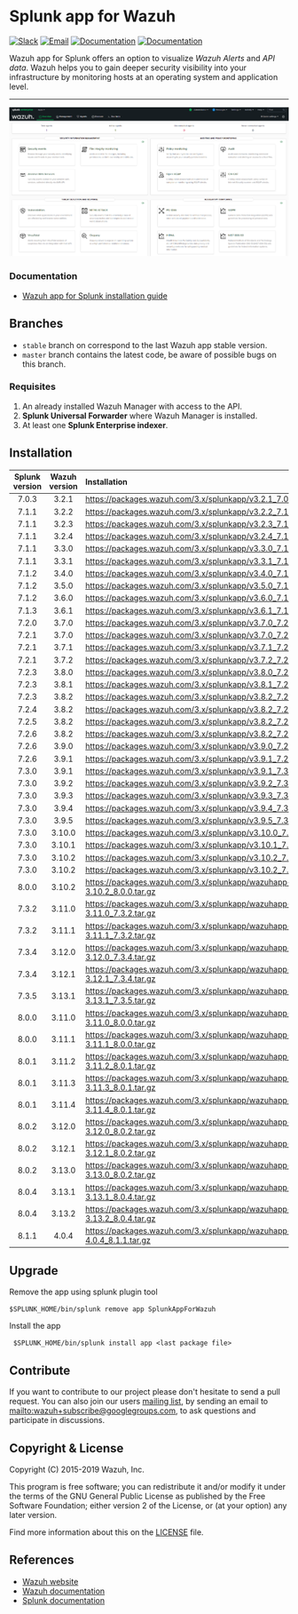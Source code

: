 # Splunk app for Wazuh

[![Slack](https://img.shields.io/badge/slack-join-blue.svg)](https://wazuh.com/community/join-us-on-slack/)
[![Email](https://img.shields.io/badge/email-join-blue.svg)](https://groups.google.com/forum/#!forum/wazuh)
[![Documentation](https://img.shields.io/badge/docs-view-green.svg)](https://documentation.wazuh.com)
[![Documentation](https://img.shields.io/badge/web-view-green.svg)](https://wazuh.com)

Wazuh app for Splunk offers an option to visualize _Wazuh Alerts_ and _API data_. Wazuh helps you to gain deeper security visibility into your infrastructure by monitoring hosts at an operating system and application level.

---

![Overview](../SplunkOverview.png)

### Documentation

- [Wazuh app for Splunk installation guide](https://documentation.wazuh.com/current/installation-guide/installing-splunk/index.html)

## Branches

- `stable` branch on correspond to the last Wazuh app stable version.
- `master` branch contains the latest code, be aware of possible bugs on this branch.

### Requisites

1. An already installed Wazuh Manager with access to the API.
2. **Splunk Universal Forwarder** where Wazuh Manager is installed.
3. At least one **Splunk Enterprise indexer**.

## Installation

| Splunk version | Wazuh version | Installation                                                   |
| :------------: | :-----------: | :------------------------------------------------------------- |
|     7.0.3      |     3.2.1     | <https://packages.wazuh.com/3.x/splunkapp/v3.2.1_7.0.3.tar.gz> |
|     7.1.1      |     3.2.2     | <https://packages.wazuh.com/3.x/splunkapp/v3.2.2_7.1.1.tar.gz> |
|     7.1.1      |     3.2.3     | <https://packages.wazuh.com/3.x/splunkapp/v3.2.3_7.1.1.tar.gz> |
|     7.1.1      |     3.2.4     | <https://packages.wazuh.com/3.x/splunkapp/v3.2.4_7.1.1.tar.gz> |
|     7.1.1      |     3.3.0     | <https://packages.wazuh.com/3.x/splunkapp/v3.3.0_7.1.1.tar.gz> |
|     7.1.1      |     3.3.1     | <https://packages.wazuh.com/3.x/splunkapp/v3.3.1_7.1.1.tar.gz> |
|     7.1.2      |     3.4.0     | <https://packages.wazuh.com/3.x/splunkapp/v3.4.0_7.1.2.tar.gz> |
|     7.1.2      |     3.5.0     | <https://packages.wazuh.com/3.x/splunkapp/v3.5.0_7.1.2.tar.gz> |
|     7.1.2      |     3.6.0     | <https://packages.wazuh.com/3.x/splunkapp/v3.6.0_7.1.2.tar.gz> |
|     7.1.3      |     3.6.1     | <https://packages.wazuh.com/3.x/splunkapp/v3.6.1_7.1.3.tar.gz> |
|     7.2.0      |     3.7.0     | <https://packages.wazuh.com/3.x/splunkapp/v3.7.0_7.2.0.tar.gz> |
|     7.2.1      |     3.7.0     | <https://packages.wazuh.com/3.x/splunkapp/v3.7.0_7.2.1.tar.gz> |
|     7.2.1      |     3.7.1     | <https://packages.wazuh.com/3.x/splunkapp/v3.7.1_7.2.1.tar.gz> |
|     7.2.1      |     3.7.2     | <https://packages.wazuh.com/3.x/splunkapp/v3.7.2_7.2.1.tar.gz> |
|     7.2.3      |     3.8.0     | <https://packages.wazuh.com/3.x/splunkapp/v3.8.0_7.2.3.tar.gz> |
|     7.2.3      |     3.8.1     | <https://packages.wazuh.com/3.x/splunkapp/v3.8.1_7.2.3.tar.gz> |
|     7.2.3      |     3.8.2     | <https://packages.wazuh.com/3.x/splunkapp/v3.8.2_7.2.3.tar.gz> |
|     7.2.4      |     3.8.2     | <https://packages.wazuh.com/3.x/splunkapp/v3.8.2_7.2.4.tar.gz> |
|     7.2.5      |     3.8.2     | <https://packages.wazuh.com/3.x/splunkapp/v3.8.2_7.2.5.tar.gz> |
|     7.2.6      |     3.8.2     | <https://packages.wazuh.com/3.x/splunkapp/v3.8.2_7.2.6.tar.gz> |
|     7.2.6      |     3.9.0     | <https://packages.wazuh.com/3.x/splunkapp/v3.9.0_7.2.6.tar.gz> |
|     7.2.6      |     3.9.1     | <https://packages.wazuh.com/3.x/splunkapp/v3.9.1_7.2.6.tar.gz> |
|     7.3.0      |     3.9.1     | <https://packages.wazuh.com/3.x/splunkapp/v3.9.1_7.3.0.tar.gz> |
|     7.3.0      |     3.9.2     | <https://packages.wazuh.com/3.x/splunkapp/v3.9.2_7.3.0.tar.gz> |
|     7.3.0      |     3.9.3     | <https://packages.wazuh.com/3.x/splunkapp/v3.9.3_7.3.0.tar.gz> |
|     7.3.0      |     3.9.4     | <https://packages.wazuh.com/3.x/splunkapp/v3.9.4_7.3.0.tar.gz> |
|     7.3.0      |     3.9.5     | <https://packages.wazuh.com/3.x/splunkapp/v3.9.5_7.3.0.tar.gz> |
|     7.3.0      |     3.10.0     | <https://packages.wazuh.com/3.x/splunkapp/v3.10.0_7.3.0.tar.gz> |
|     7.3.0      |     3.10.1     | <https://packages.wazuh.com/3.x/splunkapp/v3.10.1_7.3.0.tar.gz> |
|     7.3.0      |     3.10.2     | <https://packages.wazuh.com/3.x/splunkapp/v3.10.2_7.3.0.tar.gz> |
|     7.3.0      |     3.10.2    | <https://packages.wazuh.com/3.x/splunkapp/v3.10.2_7.3.0.tar.gz> |
|     8.0.0      |     3.10.2    | <https://packages.wazuh.com/3.x/splunkapp/wazuhapp-splunk-3.10.2_8.0.0.tar.gz> |
|     7.3.2      |     3.11.0     | <https://packages.wazuh.com/3.x/splunkapp/wazuhapp-splunk-3.11.0_7.3.2.tar.gz> |
|     7.3.2      |     3.11.1     | <https://packages.wazuh.com/3.x/splunkapp/wazuhapp-splunk-3.11.1_7.3.2.tar.gz> |
|     7.3.4      |     3.12.0     | <https://packages.wazuh.com/3.x/splunkapp/wazuhapp-splunk-3.12.0_7.3.4.tar.gz> |
|     7.3.4      |     3.12.1     | <https://packages.wazuh.com/3.x/splunkapp/wazuhapp-splunk-3.12.1_7.3.4.tar.gz> |
|     7.3.5      |     3.13.1     | <https://packages.wazuh.com/3.x/splunkapp/wazuhapp-splunk-3.13.1_7.3.5.tar.gz> |
|     8.0.0      |     3.11.0     | <https://packages.wazuh.com/3.x/splunkapp/wazuhapp-splunk-3.11.0_8.0.0.tar.gz> |
|     8.0.0      |     3.11.1     | <https://packages.wazuh.com/3.x/splunkapp/wazuhapp-splunk-3.11.1_8.0.0.tar.gz> |
|     8.0.1      |     3.11.2     | <https://packages.wazuh.com/3.x/splunkapp/wazuhapp-splunk-3.11.2_8.0.1.tar.gz> |
|     8.0.1      |     3.11.3     | <https://packages.wazuh.com/3.x/splunkapp/wazuhapp-splunk-3.11.3_8.0.1.tar.gz> |
|     8.0.1      |     3.11.4     | <https://packages.wazuh.com/3.x/splunkapp/wazuhapp-splunk-3.11.4_8.0.1.tar.gz> |
|     8.0.2      |     3.12.0     | <https://packages.wazuh.com/3.x/splunkapp/wazuhapp-splunk-3.12.0_8.0.2.tar.gz> |
|     8.0.2      |     3.12.1     | <https://packages.wazuh.com/3.x/splunkapp/wazuhapp-splunk-3.12.1_8.0.2.tar.gz> |
|     8.0.2      |     3.13.0     | <https://packages.wazuh.com/3.x/splunkapp/wazuhapp-splunk-3.13.0_8.0.2.tar.gz> |
|     8.0.4      |     3.13.1     | <https://packages.wazuh.com/3.x/splunkapp/wazuhapp-splunk-3.13.1_8.0.4.tar.gz> |
|     8.0.4      |     3.13.2     | <https://packages.wazuh.com/3.x/splunkapp/wazuhapp-splunk-3.13.2_8.0.4.tar.gz> |
|      8.1.1     |       4.0.4    | <https://packages.wazuh.com/3.x/splunkapp/wazuhapp-splunk-4.0.4_8.1.1.tar.gz>  |


## Upgrade

Remove the app using splunk plugin tool

    $SPLUNK_HOME/bin/splunk remove app SplunkAppForWazuh

Install the app

     $SPLUNK_HOME/bin/splunk install app <last package file>

## Contribute

If you want to contribute to our project please don't hesitate to send a pull request. You can also join our users [mailing list](https://groups.google.com/d/forum/wazuh), by sending an email to <mailto:wazuh+subscribe@googlegroups.com>, to ask questions and participate in discussions.

## Copyright & License

Copyright (C) 2015-2019 Wazuh, Inc.

This program is free software; you can redistribute it and/or modify it under the terms of the GNU General Public License as published by the Free Software Foundation; either version 2 of the License, or (at your option) any later version.

Find more information about this on the [LICENSE](LICENSE) file.

## References

- [Wazuh website](https://wazuh.com)
- [Wazuh documentation](https://documentation.wazuh.com)
- [Splunk documentation](http://docs.splunk.com/Documentation)
